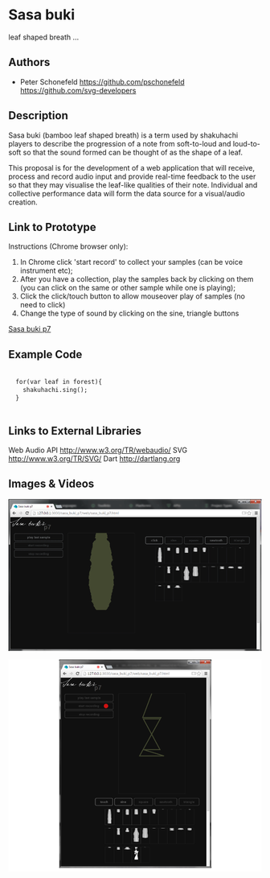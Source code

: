 # Sasa buki

leaf shaped breath … 

## Authors
- Peter Schonefeld
https://github.com/pschonefeld
https://github.com/svg-developers 

## Description

Sasa buki (bamboo leaf shaped breath) is a term used by shakuhachi players to describe the  progression of a note from soft-to-loud and loud-to-soft so that the sound formed can be thought of as the shape of a leaf.  

This proposal is for the development of a web application that will receive, process and record audio input and provide real-time feedback to the user so that they may visualise the leaf-like qualities of their note. Individual and collective performance data will form the data source for a visual/audio creation.

## Link to Prototype

Instructions (Chrome browser only): 
1. In Chrome click 'start record' to collect your samples (can be voice instrument etc);
2. After you have a collection, play the samples back by clicking on them (you can click on the same or other sample while one is playing);
3. Click the click/touch button to allow mouseover play of samples (no need to click)
4. Change the type of sound by clicking on the sine, triangle buttons

[Sasa buki p7](http://www.google.com "Sasa buki prototype 7")


## Example Code

```

  for(var leaf in forest){
    shakuhachi.sing();
  }


```
## Links to External Libraries
 
Web Audio API http://www.w3.org/TR/webaudio/
SVG http://www.w3.org/TR/SVG/ 
Dart http://dartlang.org 

## Images & Videos

![Final Prototype](project_images/p7.png?raw=true "Sasa Buki p7")

![Final Prototype](project_images/p7b.png?raw=true "Sasa Buki p7")

